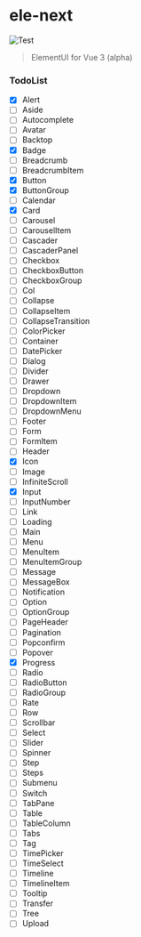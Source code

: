# ele-next

![Test](https://github.com/a631807682/ele-next/workflows/Test/badge.svg)

> ElementUI for Vue 3 (alpha)

### TodoList

- [x] Alert
- [ ] Aside
- [ ] Autocomplete
- [ ] Avatar
- [ ] Backtop
- [x] Badge
- [ ] Breadcrumb
- [ ] BreadcrumbItem
- [x] Button
- [x] ButtonGroup
- [ ] Calendar
- [x] Card
- [ ] Carousel
- [ ] CarouselItem
- [ ] Cascader
- [ ] CascaderPanel
- [ ] Checkbox
- [ ] CheckboxButton
- [ ] CheckboxGroup
- [ ] Col
- [ ] Collapse
- [ ] CollapseItem
- [ ] CollapseTransition
- [ ] ColorPicker
- [ ] Container
- [ ] DatePicker
- [ ] Dialog
- [ ] Divider
- [ ] Drawer
- [ ] Dropdown
- [ ] DropdownItem
- [ ] DropdownMenu
- [ ] Footer
- [ ] Form
- [ ] FormItem
- [ ] Header
- [x] Icon
- [ ] Image
- [ ] InfiniteScroll
- [x] Input
- [ ] InputNumber
- [ ] Link
- [ ] Loading
- [ ] Main
- [ ] Menu
- [ ] MenuItem
- [ ] MenuItemGroup
- [ ] Message
- [ ] MessageBox
- [ ] Notification
- [ ] Option
- [ ] OptionGroup
- [ ] PageHeader
- [ ] Pagination
- [ ] Popconfirm
- [ ] Popover
- [x] Progress
- [ ] Radio
- [ ] RadioButton
- [ ] RadioGroup
- [ ] Rate
- [ ] Row
- [ ] Scrollbar
- [ ] Select
- [ ] Slider
- [ ] Spinner
- [ ] Step
- [ ] Steps
- [ ] Submenu
- [ ] Switch
- [ ] TabPane
- [ ] Table
- [ ] TableColumn
- [ ] Tabs
- [ ] Tag
- [ ] TimePicker
- [ ] TimeSelect
- [ ] Timeline
- [ ] TimelineItem
- [ ] Tooltip
- [ ] Transfer
- [ ] Tree
- [ ] Upload
